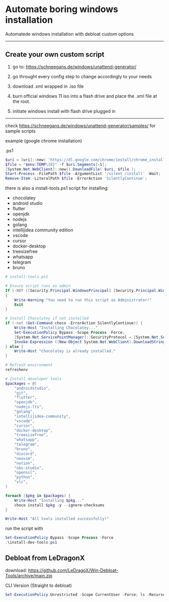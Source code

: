 # Automate boring windows installation

Automatede windows installation with debloat custom options

---

## Create your own custom script

1. go to: https://schneegans.de/windows/unattend-generator/

2. go throught every config step to change accordingly to your needs

3. download .xml wrapped in .iso file

4. burn official windows 11 iso into a flash drive and place the .xml file at the root.

5. initiate windows install with flash drive plugged in

---

check https://schneegans.de/windows/unattend-generator/samples/ for sample scripts

example (google chrome installation)

.ps1

```ps1
$uri = [uri]::new( 'https://dl.google.com/chrome/install/chrome_installer.exe' );
$file = "$env:TEMP\{0}" -f $uri.Segments[-1];
[System.Net.WebClient]::new().DownloadFile( $uri, $file );
Start-Process -FilePath $file -ArgumentList '/silent /install' -Wait;
Remove-Item -LiteralPath $file -ErrorAction 'SilentlyContinue';
```

there is also a install-tools.ps1 script for installing:

- chocolatey
- android studio
- flutter
- openjdk
- nodejs
- golang
- intellijidea community edition
- vscode
- cursor
- docker-desktop
- treesizefree
- whatsapp
- telegram
- bruno

```ps1
# install-tools.ps1

# Ensure script runs as admin
If (-NOT ([Security.Principal.WindowsPrincipal] [Security.Principal.WindowsIdentity]::GetCurrent()).IsInRole([Security.Principal.WindowsBuiltInRole] "Administrator"))
{
    Write-Warning "You need to run this script as Administrator!"
    Exit
}

# Install Chocolatey if not installed
if (-not (Get-Command choco -ErrorAction SilentlyContinue)) {
    Write-Host "Installing Chocolatey..."
    Set-ExecutionPolicy Bypass -Scope Process -Force;
    [System.Net.ServicePointManager]::SecurityProtocol = [System.Net.ServicePointManager]::SecurityProtocol -bor 3072;
    Invoke-Expression ((New-Object System.Net.WebClient).DownloadString('https://community.chocolatey.org/install.ps1'))
} else {
    Write-Host "Chocolatey is already installed."
}

# Refresh environment
refreshenv

# Install developer tools
$packages = @(
    "androidstudio",
    "git",
    "flutter",
    "openjdk",
    "nodejs-lts",
    "golang",
    "intellijidea-community",
    "vscode",
    "cursor",
    "docker-desktop",
    "treesizefree",
    "whatsapp",
    "telegram",
    "bruno",
    "discord",
    "neovim",
    "notion",
    "obs-studio",
    "openssl",
    "python",
    "vlc",
)

foreach ($pkg in $packages) {
    Write-Host "Installing $pkg..."
    choco install $pkg -y --ignore-checksums
}

Write-Host "All tools installed successfully!"
```

run the script with

```ps1
Set-ExecutionPolicy Bypass -Scope Process -Force
.\install-dev-tools.ps1
```


## Debloat from LeDragonX

download: https://github.com/LeDragoX/Win-Debloat-Tools/archive/main.zip

CLI Version (Straight to debloat)
```ps1
Set-ExecutionPolicy Unrestricted -Scope CurrentUser -Force; ls -Recurse *.ps*1 | Unblock-File; .\"WinDebloatTools.ps1" 'CLI'
```
